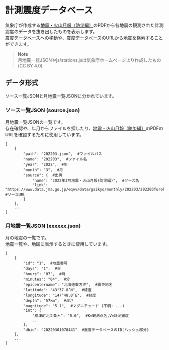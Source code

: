 # 計測震度データベース
気象庁が作成する[地震・火山月報（防災編）](https://www.data.jma.go.jp/eqev/data/gaikyo/index.html#monthly)のPDFから各地震の観測された計測震度のデータを抜き出したものを表示します。  
[震度データベース](https://www.data.jma.go.jp/svd/eqdb/data/shindo/)への移動や、[震度データベース](https://www.data.jma.go.jp/svd/eqdb/data/shindo/)のURLから地震を検索することができます。
> **Note**  
> 月地震一覧JSONやjs/stations.jsは気象庁ホームページより作成したもの (CC BY 4.0)
## データ形式
ソース一覧JSONと月地震一覧JSONに分かれています。
### ソース一覧JSON (source.json)
月地震一覧JSONの一覧です。  
存在確認や、年月からファイルを探したり、[地震・火山月報（防災編）](https://www.data.jma.go.jp/eqev/data/gaikyo/index.html#monthly)のPDFのURLを確認するために使用しています。
```
[
    {
        "path": "202203.json",  #ファイルパス
        "name": "202203",  #ファイル名
        "year": "2022",  #年
        "month": "3",  #月
        "source": {  #出典
            "name": "2022年3月地震・火山月報(防災編)",  #ソース名
            "link": "https://www.data.jma.go.jp/eqev/data/gaikyo/monthly/202203/202203furoku_1.pdf"  #ソースURL
        }
    },
    ...
]
```
### 月地震一覧JSON (xxxxxx.json)
月の地震の一覧です。  
地震一覧や、地図に表示するときに使用しています。
```
[
    {
        "id": "1",  #地震番号
        "days": "1",  #日
        "hours": "07",  #時
        "minutes": "04",  #分
        "epicentername": "北海道東方沖",  #震央地名
        "latitude": "43°37.8’N",  #緯度
        "longitude": "147°48.0’E",  #経度
        "depth": "57km",  #深さ
        "magnitude": "5.1",  #マグニチュード (不明: -.-)
        "int": {
            "標津町北２条＊": "0.6",  #K=観測点名,V=計測震度
            ...
        },
        "dbid": "20220301070441"  #震度データベースのID(ハッシュ部分)
    },
    ...
]
```
